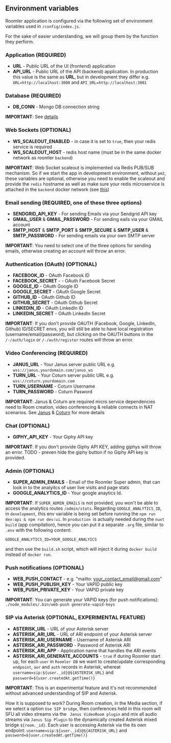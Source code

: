 ## Environment variables

Roomler application is configured via the following set of environment variables used in `/config/index.js`.

For the sake of easier understanding, we will group them by the function they perform.

### Application (REQUIRED)
- **URL** - Public URL of the UI (frontend) application
- **API_URL** - Public URL of the API (backend) application. In production this value is the same as **URL**, but in development they differ e.g. `URL=http://localhost:3000` and `API_URL=http://localhost:3001`

### Database (REQUIRED)
- **DB_CONN** - Mongo DB connection string

**IMPORTANT**: See [details](./deps-mongo.md)

### Web Sockets (OPTIONAL)
- **WS_SCALEOUT_ENABLED** - in case it is set to `true`, then your redis service is required
- **WS_SCALEOUT_HOST** - redis host name (must be in the same docker network as roomler `backend`)

**IMPORTANT**: Web Socket scaleout is implemented via Redis PUB/SUB mechanism. So if we start the app in development environment, without `pm2`, these variables are optional, otherwise you need to enable the scaleout and provide the `redis` hostname as well as make sure your redis microservice is attached in the `backend` docker network (see [this](./deps-redis.md))

### Email sending (REQUIRED, one of these three options)
- **SENDGRID_API_KEY** - For sending Emails via your Sendgrid API key
- **GMAIL_USER** & **GMAIL_PASSWORD** - For sending eails via your GMAIL account
- **SMTP_HOST** & **SMTP_PORT** & **SMTP_SECURE** & **SMTP_USER** & **SMTP_PASSWORD** - For sending emails via your own SMTP server

**IMPORTANT**: You need to select one of the three options for sending emails, otherwise creating an account will throw an error.

### Authentication (OAuth) (OPTIONAL)
- **FACEBOOK_ID** - OAuth Facebook ID
- **FACEBOOK_SECRET** -  - OAuth Facebook Secret
- **GOOGLE_ID** - OAuth Google ID
- **GOOGLE_SECRET** - OAuth Google Secret
- **GITHUB_ID** -  OAuth Github ID
- **GITHUB_SECRET** - OAuth Github Secret
- **LINKEDIN_ID** - OAuth LinkedIn ID
- **LINKEDIN_SECRET** - OAuth LinkedIn Secret

**IMPORTANT**: If you don't provide OAUTH (Facebook, Google, LinkedIn, Github) ID/SECRET envs, you will still be able to have local registration (username/email/password), but clicking on the OAUTH buttons in the `/-/auth/login` or `/-/auth/register` routes will throw an error.

### Video Conferencing (REQUIRED)
- **JANUS_URL** - Your Janus server public URL e.g. `wss://janus.yourdomain.com/janus_ws`
- **TURN_URL**  - Your Coturn server public URL e.g. `wss://coturn.yourdomain.com`
- **TURN_USERNAME** - Coturn Username
- **TURN_PASSWORD** - Coturn Pasword

**IMPORTANT**: Janus & Coturn are required micro service dependencies need to Room creation, video conferencing & reliable connects in NAT scenarios. See [Janus](./deps-janus.md) & [Coturn](./deps-coturn.md) for more details

### Chat (OPTIONAL)
- **GIPHY_API_KEY** - Your Giphy API key

**IMPORTANT**: If you don't provide Giphy API KEY, adding giphys will throw an error. TODO - preven hide the giphy button if no Giphy API key is provided.

### Admin (OPTIONAL)
- **SUPER_ADMIN_EMAILS** - Email of the Roomler Super admin, that can look in to the analyitcs of user live visits and page stats
- **GOOGLE_ANALYTICS_ID**  - Your google anaytics Id.

**IMPORTANT**: If `SUPER_ADMIN_EMAILS` is not provided, you won't be able to access the analytics routes `/admin/stats`. Regarding `GOOGLE_ANALYTICS_ID`, in `development`, this env variable is being set before running the `npm run dev:api & npm run dev:ui`. In `production `is actually needed during the `nuxt build` (app compilation), hence you can put it a separate `.arg` file, similar to `.env` with the following content:
```
GOOGLE_ANALYTICS_ID=YOUR_GOOGLE_ANALYICS
```
and then use the `build.sh` script, which will inject it during `docker build` instead of `docker run`.


### Push notifications (OPTIONAL)
- **WEB_PUSH_CONTACT** - e.g. "mailto: your_contact_email@gmail.com"
- **WEB_PUSH_PUBLISH_KEY** - Your VAPID public key
- **WEB_PUSH_PRIVATE_KEY** - Your VAPID private key

**IMPORTANT**: You can generate your VAPID keys (for push notifications):
`./node_modules/.bin/web-push generate-vapid-keys`

### SIP via Asterisk (OPTIONAL, EXPERIMENTAL FEATURE)
- **ASTERISK_URL** - URL of your Asterisk server
- **ASTERISK_ARI_URL** - URL of ARI endpoint of your Asterisk server
- **ASTERISK_ARI_USERNAME** - Username of Asterisk ARI
- **ASTERISK_ARI_PASSWORD** - Password of Asterisk ARI
- **ASTERISK_ARI_APP** - Application name that handles the ARI events
- **ASTERISK_ARI_GENERATE_ACCOUNTS** - `true` if during Roomler start up, for each `user` in `Roomler DB` we want to create/update corresponding `endpoint`, `aor` and `auth` records in Asterisk, whereat `username=sip:${user._id}@${ASTERISK_URL}` and `password=${user.createdAt.getTime()}`

**IMPORTANT**: This is an experimental feature and it's not recommended without advanced understanding of SIP and Asterisk.

How it is supposed to work? During Room creation, in the Media section, if we select a option `Use SIP bridge`, then conferences held in this room will SFU all video streams via the ` Janus VideoRoom plugin` and mix all audio streams via `Janus Sip Plugin` to the dynamically created Asterisk mixed bridge `${room._id}`. Each user is accessing Asterisk via the its own endpoint: `username=sip:${user._id}@${ASTERISK_URL}` and `password=${user.createdAt.getTime()}`